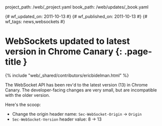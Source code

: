 project_path: /web/_project.yaml
book_path: /web/updates/_book.yaml

{# wf_updated_on: 2011-10-13 #}
{# wf_published_on: 2011-10-13 #}
{# wf_tags: news,websockets #}

# WebSockets updated to latest version in Chrome Canary {: .page-title }

{% include "web/_shared/contributors/ericbidelman.html" %}


The WebSocket API has been rev'd to the latest version (13) in Chrome Canary. The developer-facing changes are very small, but are incompatible with the older version.

Here's the scoop:

* Change the origin header name: `Sec-WebSocket-Origin` -> `Origin`
* `Sec-WebSocket-Version` header value: 8 -> 13


